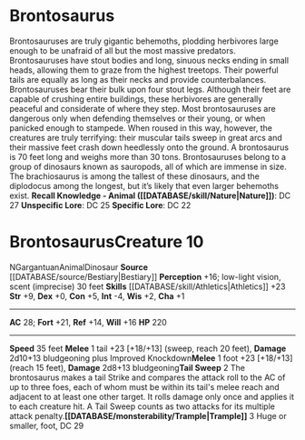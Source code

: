 ﻿---
ac: '28'
alignment: N
all_resistance: null
burrow_speed: null
charisma: '+1'
climb_speed: null
constitution: '+5'
creature_ability:
- Tail Sweep
- Trample
creature_family: '[[DATABASE/monsterfamily/Dinosaur|Dinosaur]]'
description: "Brontosauruses are truly gigantic behemoths, plodding herbivores large\
  \ enough to be unafraid of all but the most massive predators. Brontosauruses have\
  \ stout bodies and long, sinuous necks ending in small heads, allowing them to graze\
  \ from the highest treetops. Their powerful tails are equally as long as their necks\
  \ and provide counterbalances. Brontosauruses bear their bulk upon four stout legs.\
  \ Although their feet are capable of crushing entire buildings, these herbivores\
  \ are generally peaceful and considerate of where they step.<br/><br/> Most brontosauruses\
  \ are dangerous only when defending themselves or their young, or when panicked\
  \ enough to stampede. When roused in this way, however, the creatures are truly\
  \ terrifying: their muscular tails sweep in great arcs and their massive feet crash\
  \ down heedlessly onto the ground. A brontosaurus is 70 feet long and weighs more\
  \ than 30 tons.<br/><br/> Brontosauruses belong to a group of dinosaurs known as\
  \ sauropods, all of which are immense in size. The brachiosaurus is among the tallest\
  \ of these dinosaurs, and the diplodocus among the longest, but it\u2019s likely\
  \ that even larger behemoths exist.<br/><br/><b><u>Recall Knowledge - Animal</u>\
  \ ( [[DATABASE/skill/Nature|Nature]] )</b>: DC 27<br/><b><u>Unspecific Lore</u></b>:\
  \ DC 25<br/><b><u>Specific Lore</u></b>: DC 22"
dexterity: '+0'
element: null
fly_speed: null
fortitude: '+21'
hardness: null
hp: '220'
id: '122'
immunity: null
intelligence: '-4'
land_speed: '35'
language: null
level: '10'
max_speed: '35'
name: Brontosaurus
perception: '+16'
rarity: Common
reflex: '+14'
resistance: null
rus_type_level: null
school: null
sense:
- low-light vision
- scent (imprecise) 30 feet
size: Gargantuan
skill:
- '[[DATABASE/skill/Athletics|Athletics]] +23'
source: '[[DATABASE/source/Bestiary|Bestiary]]'
speed:
- 35 feet
spell: null
strength: '+9'
strength_req: '9'
strongest_save:
- Fortitude
swim_speed: null
trait:
- '[[DATABASE/trait/Animal|Animal]]'
- '[[DATABASE/trait/Dinosaur|Dinosaur]]'
type: Creature
vision: Low-light vision
weakest_save:
- Reflex
weakness: null
will: '+16'
wisdom: '+2'

---
# Brontosaurus

Brontosauruses are truly gigantic behemoths, plodding herbivores large enough to be unafraid of all but the most massive predators. Brontosauruses have stout bodies and long, sinuous necks ending in small heads, allowing them to graze from the highest treetops. Their powerful tails are equally as long as their necks and provide counterbalances. Brontosauruses bear their bulk upon four stout legs. Although their feet are capable of crushing entire buildings, these herbivores are generally peaceful and considerate of where they step.
 Most brontosauruses are dangerous only when defending themselves or their young, or when panicked enough to stampede. When roused in this way, however, the creatures are truly terrifying: their muscular tails sweep in great arcs and their massive feet crash down heedlessly onto the ground. A brontosaurus is 70 feet long and weighs more than 30 tons.
 Brontosauruses belong to a group of dinosaurs known as sauropods, all of which are immense in size. The brachiosaurus is among the tallest of these dinosaurs, and the diplodocus among the longest, but it’s likely that even larger behemoths exist.
**Recall Knowledge - Animal ([[DATABASE/skill/Nature|Nature]])**: DC 27
**Unspecific Lore**: DC 25
**Specific Lore**: DC 22

# Brontosaurus<span class="item-type">Creature 10</span>

<span class="trait-alignment item-trait">N</span><span class="trait-size item-trait">Gargantuan</span><span class="item-trait">Animal</span><span class="item-trait">Dinosaur</span>
**Source** [[DATABASE/source/Bestiary|Bestiary]]
**Perception** +16; low-light vision, scent (imprecise) 30 feet
**Skills** [[DATABASE/skill/Athletics|Athletics]] +23
**Str** +9, **Dex** +0, **Con** +5, **Int** -4, **Wis** +2, **Cha** +1

---
**AC** 28; **Fort** +21, **Ref** +14, **Will** +16
**HP** 220

---
**Speed** 35 feet
<span class="in-box-ability">**Melee** <span class="action-icon">1</span> tail +23 [+18/+13] (sweep, reach 20 feet), **Damage** 2d10+13 bludgeoning plus Improved Knockdown</span><span class="in-box-ability">**Melee** <span class="action-icon">1</span> foot +23 [+18/+13] (reach 15 feet), **Damage** 2d8+13 bludgeoning</span><span class="in-box-ability">**Tail Sweep** <span class="action-icon">2</span> The brontosaurus makes a tail Strike and compares the attack roll to the AC of up to three foes, each of whom must be within its tail's melee reach and adjacent to at least one other target. It rolls damage only once and applies it to each creature hit. A Tail Sweep counts as two attacks for its multiple attack penalty.</span><span class="in-box-ability">**[[DATABASE/monsterability/Trample|Trample]]** <span class="action-icon">3</span> Huge or smaller, foot, DC 29</span>